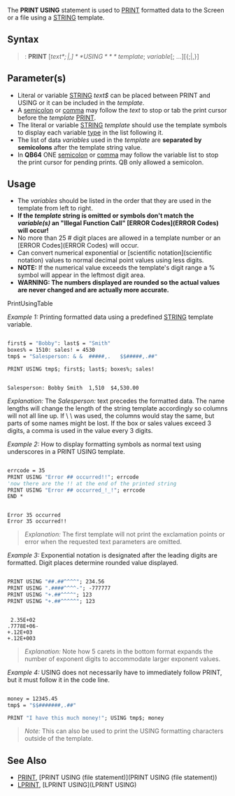 The **PRINT USING** statement is used to [PRINT](PRINT) formatted data to the Screen or a file using a [STRING](STRING) template.


## Syntax

> : **PRINT** [*text$*{;|,}] **USING** *template$*; *variable*[; ...][{;|,}]


## Parameter(s)

* Literal or variable [STRING](STRING) *text$* can be placed between PRINT and USING or it can be included in the *template*.
* A [semicolon](semicolon) or [comma](comma) may follow the *text* to stop or tab the print cursor before the *template* [PRINT](PRINT).
* The literal or variable [STRING](STRING) *template* should use the template symbols to display each variable [type](type) in the list following it.
* The list of data *variables* used in the *template* are **separated by semicolons** after the template string value. 
* In **QB64** ONE [semicolon](semicolon) or [comma](comma) may follow the variable list to stop the print cursor for pending prints. QB only allowed a semicolon.


## Usage

* The *variables* should be listed in the order that they are used in the template from left to right.
* **If the *template* string is omitted or symbols don't match the *variable(s)* an "Illegal Function Call" [ERROR Codes](ERROR Codes) will occur!**
* No more than 25 # digit places are allowed in a template number or an [ERROR Codes](ERROR Codes) will occur.
* Can convert numerical exponential or [scientific notation](scientific notation) values to normal decimal point values using less digits.
* **NOTE:** If the numerical value exceeds the template's digit range a % symbol will appear in the leftmost digit area.
* **WARNING: The numbers displayed are rounded so the actual values are never changed and are actually more accurate.**


PrintUsingTable


*Example 1:* Printing formatted data using a predefined [STRING](STRING) template variable.

```vb

first$ = "Bobby": last$ = "Smith"
boxes% = 1510: sales! = 4530
tmp$ = "Salesperson: & &  #####,.   $$#####,.##"

PRINT USING tmp$; first$; last$; boxes%; sales!

``` 

```text

Salesperson: Bobby Smith  1,510  $4,530.00

```

*Explanation:* The *Salesperson:* text precedes the formatted data. The name lengths will change the length of the string template accordingly so columns will not all line up. If \  \ was used, the columns would stay the same, but parts of some names might be lost. If the box or sales values exceed 3 digits, a comma is used in the value every 3 digits.


*Example 2:* How to display formatting symbols as normal text using underscores in a PRINT USING template.

```vb

errcode = 35
PRINT USING "Error ## occurred!!"; errcode
'now there are the !! at the end of the printed string
PRINT USING "Error ## occurred_!_!"; errcode
END *

```

```text

Error 35 occurred
Error 35 occurred!!

```
 
>  *Explanation:* The first template will not print the exclamation points or error when the requested text parameters are omitted.


*Example 3:* Exponential notation is designated after the leading digits are formatted. Digit places determine rounded value displayed.

```vb

PRINT USING "##.##^^^^"; 234.56
PRINT USING ".####^^^^-"; -777777
PRINT USING "+.##^^^^"; 123
PRINT USING "+.##^^^^^"; 123 

```

```text

 2.35E+02
.7778E+06-
+.12E+03
+.12E+003

```

>  *Explanation:* Note how 5 carets in the bottom format expands the number of exponent digits to accommodate larger exponent values. 


*Example 4:* USING does not necessarily have to immediately follow PRINT, but it must follow it in the code line.

```vb

money = 12345.45
tmp$ = "$$#######,.##"

PRINT "I have this much money!"; USING tmp$; money 

```
>  *Note:* This can also be used to print the USING formatting characters outside of the template.


## See Also
 
* [PRINT](PRINT), [PRINT USING (file statement)](PRINT USING (file statement))
* [LPRINT](LPRINT), [LPRINT USING](LPRINT USING)




